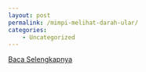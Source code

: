 ```yaml
---
layout: post
permalink: /mimpi-melihat-darah-ular/
categories:
    - Uncategorized
---
```


[Baca Selengkapnya](/08)